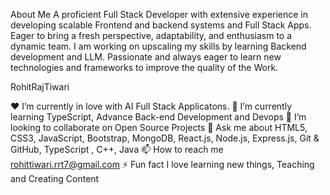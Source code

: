 About Me
A proficient Full Stack Developer with extensive experience in developing scalable Frontend and backend systems and Full Stack Apps. Eager to bring a fresh perspective, adaptability, and enthusiasm to a dynamic team. I am working on upscaling my skills by learning Backend development and LLM. Passionate and always eager to learn new technologies and frameworks to improve the quality of the Work.

RohitRajTiwari

❤ I’m currently in love with AI Full Stack Applicatons.
🌱 I’m currently learning TypeScript, Advance Back-end Development and Devops
👯 I’m looking to collaborate on Open Source Projects
💬 Ask me about HTML5, CSS3, JavaScript, Bootstrap, MongoDB, React.js, Node.js, Express.js, Git & GitHub, TypeScript , C++, Java
📫 How to reach me rohittiwari.rrt7@gmail.com
⚡ Fun fact I love learning new things, Teaching and Creating Content
